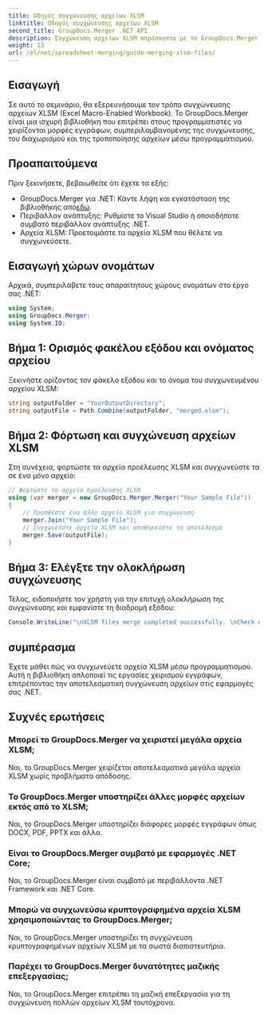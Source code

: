 ```yaml
---
title: Οδηγός συγχώνευσης αρχείων XLSM
linktitle: Οδηγός συγχώνευσης αρχείων XLSM
second_title: GroupDocs.Merger .NET API
description: Συγχώνευση αρχείων XLSM απρόσκοπτα με το GroupDocs.Merger για .NET. Συνδυάστε αποτελεσματικά τα βιβλία εργασίας του Excel μέσω προγραμματισμού. Βελτιώστε τις δυνατότητες χειρισμού εγγράφων σας.
weight: 13
url: /el/net/spreadsheet-merging/guide-merging-xlsm-files/
---
```

## Εισαγωγή
Σε αυτό το σεμινάριο, θα εξερευνήσουμε τον τρόπο συγχώνευσης αρχείων XLSM (Excel Macro-Enabled Workbook). Το GroupDocs.Merger είναι μια ισχυρή βιβλιοθήκη που επιτρέπει στους προγραμματιστές να χειρίζονται μορφές εγγράφων, συμπεριλαμβανομένης της συγχώνευσης, του διαχωρισμού και της τροποποίησης αρχείων μέσω προγραμματισμού.
## Προαπαιτούμενα
Πριν ξεκινήσετε, βεβαιωθείτε ότι έχετε τα εξής:
-  GroupDocs.Merger για .NET: Κάντε λήψη και εγκατάσταση της βιβλιοθήκης από[εδώ](https://releases.groupdocs.com/merger/net/).
- Περιβάλλον ανάπτυξης: Ρυθμίστε το Visual Studio ή οποιοδήποτε συμβατό περιβάλλον ανάπτυξης .NET.
- Αρχεία XLSM: Προετοιμάστε τα αρχεία XLSM που θέλετε να συγχωνεύσετε.

## Εισαγωγή χώρων ονομάτων
Αρχικά, συμπεριλάβετε τους απαραίτητους χώρους ονομάτων στο έργο σας .NET:
```csharp
using System; 
using GroupDocs.Merger;
using System.IO;
```
## Βήμα 1: Ορισμός φακέλου εξόδου και ονόματος αρχείου
Ξεκινήστε ορίζοντας τον φάκελο εξόδου και το όνομα του συγχωνευμένου αρχείου XLSM:
```csharp
string outputFolder = "YourOutputDirectory";
string outputFile = Path.Combine(outputFolder, "merged.xlsm");
```
## Βήμα 2: Φόρτωση και συγχώνευση αρχείων XLSM
Στη συνέχεια, φορτώστε τα αρχεία προέλευσης XLSM και συγχωνεύστε τα σε ένα μόνο αρχείο:
```csharp
// Φορτώστε το αρχείο προέλευσης XLSM
using (var merger = new GroupDocs.Merger.Merger("Your Sample File"))
{
    // Προσθέστε ένα άλλο αρχείο XLSM για συγχώνευση
    merger.Join("Your Sample File");
    // Συγχωνεύστε αρχεία XLSM και αποθηκεύστε το αποτέλεσμα
    merger.Save(outputFile);
}
```
## Βήμα 3: Ελέγξτε την ολοκλήρωση συγχώνευσης
Τέλος, ειδοποιήστε τον χρήστη για την επιτυχή ολοκλήρωση της συγχώνευσης και εμφανίστε τη διαδρομή εξόδου:
```csharp
Console.WriteLine("\nXLSM files merge completed successfully. \nCheck output in {0}", outputFolder);
```

## συμπέρασμα
Έχετε μάθει πώς να συγχωνεύετε αρχεία XLSM μέσω προγραμματισμού. Αυτή η βιβλιοθήκη απλοποιεί τις εργασίες χειρισμού εγγράφων, επιτρέποντας την αποτελεσματική συγχώνευση αρχείων στις εφαρμογές σας .NET.

## Συχνές ερωτήσεις
### Μπορεί το GroupDocs.Merger να χειριστεί μεγάλα αρχεία XLSM;
Ναι, το GroupDocs.Merger χειρίζεται αποτελεσματικά μεγάλα αρχεία XLSM χωρίς προβλήματα απόδοσης.
### Το GroupDocs.Merger υποστηρίζει άλλες μορφές αρχείων εκτός από το XLSM;
Ναι, το GroupDocs.Merger υποστηρίζει διάφορες μορφές εγγράφων όπως DOCX, PDF, PPTX και άλλα.
### Είναι το GroupDocs.Merger συμβατό με εφαρμογές .NET Core;
Ναι, το GroupDocs.Merger είναι συμβατό με περιβάλλοντα .NET Framework και .NET Core.
### Μπορώ να συγχωνεύσω κρυπτογραφημένα αρχεία XLSM χρησιμοποιώντας το GroupDocs.Merger;
Ναι, το GroupDocs.Merger υποστηρίζει τη συγχώνευση κρυπτογραφημένων αρχείων XLSM με τα σωστά διαπιστευτήρια.
### Παρέχει το GroupDocs.Merger δυνατότητες μαζικής επεξεργασίας;
Ναι, το GroupDocs.Merger επιτρέπει τη μαζική επεξεργασία για τη συγχώνευση πολλών αρχείων XLSM ταυτόχρονα.